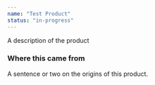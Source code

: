 ```yaml
---
name: "Test Product"
status: "in-progress"
---
```


A description of the product

### Where this came from

A sentence or two on the origins of this product.